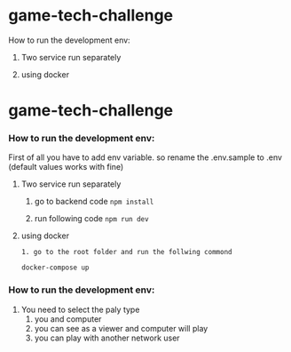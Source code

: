 # game-tech-challenge

How to run the development env:

1. Two service run separately

2. using docker

# game-tech-challenge

### How to run the development env:

First of all you have to add env variable. so rename the .env.sample to .env (default values works with fine)

1.  Two service run separately 
    1. go to backend code
     `npm install`
    
    2. run following code
     `npm run dev`

2.  using docker

        1. go to the root folder and run the follwing commond

    `docker-compose up`

### How to run the development env:

1. You need to select the paly type
    1. you and computer
    2. you can see as a viewer and computer will play
    3. you can play with another network user
